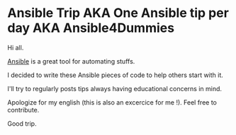 # Ansible Trip AKA One Ansible tip per day AKA Ansible4Dummies

Hi all.

[Ansible](https://www.ansible.com/resources/get-started) is a great tool for automating stuffs.

I decided to write these Ansible pieces of code to help others start with it.

I'll try to regularly posts tips always having educational concerns in mind.

Apologize for my english (this is also an excercice for me !). Feel free to contribute.

Good trip.
